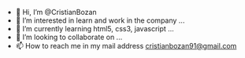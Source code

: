 - 👋 Hi, I’m @CristianBozan
- 👀 I’m interested in learn and work in the company ...
- 🌱 I’m currently learning html5, css3, javascript ...
- 💞️ I’m looking to collaborate on ...
- 📫 How to reach me in my mail address cristianbozan91@gmail.com

<!---
CristianBozan/CristianBozan is a ✨ special ✨ repository because its `README.md` (this file) appears on your GitHub profile.
You can click the Preview link to take a look at your changes.
--->
